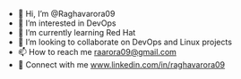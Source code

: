 - 👋 Hi, I’m @Raghavarora09
- 👀 I’m interested in DevOps
- 🌱 I’m currently learning Red Hat
- 💞️ I’m looking to collaborate on DevOps and Linux projects
- 📫 How to reach me raarora09@gmail.com
- 🔗 Connect with me www.linkedin.com/in/raghavarora09


<!---
Raghavarora09/Raghavarora09 is a ✨ special ✨ repository because its `README.md` (this file) appears on your GitHub profile.
You can click the Preview link to take a look at your changes.
--->
